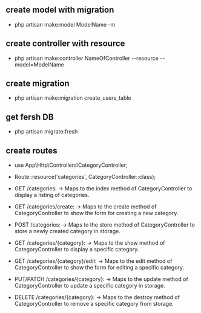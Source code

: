 ## create model with migration

-   php artisan make:model ModelName -m

## create controller with resource

-   php artisan make:controller NameOfController --resource --model=ModelName

## create migration

-   php artisan make:migration create_users_table

## get fersh DB

-   php artisan migrate:fresh

## create routes

-   use App\Http\Controllers\CategoryController;
-   Route::resource('categories', CategoryController::class);

-   GET /categories: -> Maps to the index method of CategoryController to display a listing of categories.
-   GET /categories/create: -> Maps to the create method of CategoryController to show the form for creating a new category.
-   POST /categories: -> Maps to the store method of CategoryController to store a newly created category in storage.
-   GET /categories/{category}: -> Maps to the show method of CategoryController to display a specific category.
-   GET /categories/{category}/edit: -> Maps to the edit method of CategoryController to show the form for editing a specific category.
-   PUT/PATCH /categories/{category}: -> Maps to the update method of CategoryController to update a specific category in storage.
-   DELETE /categories/{category}: -> Maps to the destroy method of CategoryController to remove a specific category from storage.
